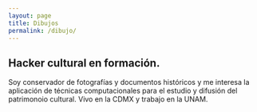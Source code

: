```yaml
---
layout: page
title: Dibujos
permalink: /dibujo/
---
```




## Hacker cultural en formación.

Soy conservador de fotografías y documentos históricos y me interesa la aplicación de técnicas computacionales para el estudio y difusión del patrimonoio cultural. Vivo en la CDMX y trabajo en la UNAM.


<base target="ifrm"><!-- end Simple Custom CSS and JS -->
  <!-- start Simple Custom CSS and JS -->


  <script>
    function cambia_sketch() {
      document.getElementById("iframe_id").src = "./for_y_variable.html";
    }
  </script><!-- end Simple Custom CSS and JS -->

